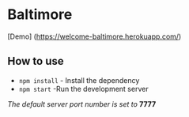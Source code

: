# Baltimore
[Demo] (https://welcome-baltimore.herokuapp.com/)

## How to use
- ``npm install`` - Install the dependency
- ``npm start``  -Run the development server

*The default server port number is set to* **7777**
